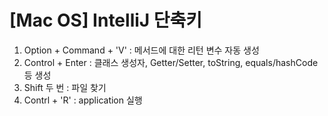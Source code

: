 # [Mac OS] IntelliJ 단축키

1. Option + Command + 'V' : 메서드에 대한 리턴 변수 자동 생성
2. Control + Enter : 클래스 생성자, Getter/Setter, toString, equals/hashCode 등 생성
3. Shift 두 번 : 파일 찾기
4. Contrl + 'R' : application 실행
